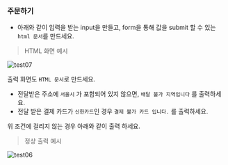 ### 주문하기
* 아래와 같이 입력을 받는 input을 만들고, form을 통해 값을 submit 할 수 있는 `html 문서`를 만드세요.

> HTML 화면 예시
  
![test07](/material/images/dulumary/web/servlet/test07_html.png)
  
출력 화면도 `HTML 문서`로 만드세요.

- 전달받은 주소에 `서울시` 가 포함되어 있지 않으면, `배달 불가 지역입니다` 를 출력하세요.
- 전달 받은 결제 카드가 `신한카드`인 경우 `결제 불가 카드 입니다.` 를 출력하세요.

위 조건에 걸리지 않는 경우 아래와 같이 출력 하세요.

> 정상 출력 예시  

![test06](/material/images/dulumary/web/servlet/test07_result.png)